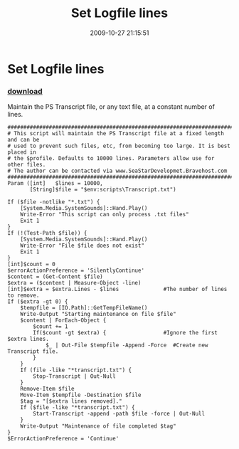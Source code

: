 ﻿---
pid:            1424
poster:         Archdeacon
title:          Set Logfile lines
date:           2009-10-27 21:15:51
format:         posh
parent:         0
parent:         0

---

# Set Logfile lines

### [download](1424.ps1)

Maintain the PS Transcript file, or any text file, at a constant number of lines.

```posh
################################################################################
# This script will maintain the PS Transcript file at a fixed length and can be 
# used to prevent such files, etc, from becoming too large. It is best placed in
# the $profile. Defaults to 10000 lines. Parameters allow use for other files.
# The author can be contacted via www.SeaStarDevelopmet.Bravehost.com
################################################################################
Param ([int]   $lines = 10000,
       [String]$file = "$env:scripts\Transcript.txt")
	   
If ($file -notlike "*.txt") {
	[System.Media.SystemSounds]::Hand.Play()
	Write-Error "This script can only process .txt files"
	Exit 1
}
If (!(Test-Path $file)) {
	[System.Media.SystemSounds]::Hand.Play()
	Write-Error "File $file does not exist"
	Exit 1
}
[int]$count = 0
$errorActionPreference = 'SilentlyContinue'
$content = (Get-Content $file)
$extra = ($content | Measure-Object -line)
[int]$extra = $extra.Lines - $lines              #The number of lines to remove.
If ($extra -gt 0) {
    $tempfile = [IO.Path]::GetTempFileName()
	Write-Output "Starting maintenance on file $file"
	$content | ForEach-Object {
    	$count += 1
  		If($count -gt $extra) {                  #Ignore the first $extra lines.
			$_ | Out-File $tempfile -Append -Force  #Create new Transcript file.
		}
	}
	If (file -like "*transcript.txt") { 
		Stop-Transcript | Out-Null
	}
	Remove-Item $file
	Move-Item $tempfile -Destination $file
	$tag = "[$extra lines removed]."
	If ($file -like "*transcript.txt") {
		Start-Transcript -append -path $file -force | Out-Null
	}
	Write-Output "Maintenance of file completed $tag"
}
$ErrorActionPreference = 'Continue'

```
